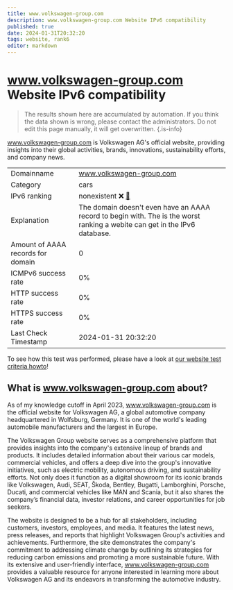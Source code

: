 ```yaml
---
title: www.volkswagen-group.com
description: www.volkswagen-group.com Website IPv6 compatibility
published: true
date: 2024-01-31T20:32:20
tags: website, rank6
editor: markdown
---
```


# www.volkswagen-group.com Website IPv6 compatibility

> The results shown here are accumulated by automation. If you think the data shown is wrong, please contact the administrators. 
> Do not edit this page manually, it will get overwritten.
{.is-info}

www.volkswagen-group.com is Volkswagen AG's official website, providing insights into their global activities, brands, innovations, sustainability efforts, and company news.


|   |   |
| - | - |
| Domainname | www.volkswagen-group.com
| Category | cars |
| IPv6 ranking | nonexistent :x: [🔗](/howto/ranking) |
| Explanation | The domain doesn't even have an AAAA record to begin with. The is the worst ranking a webite can get in the IPv6 database. |
| Amount of AAAA records for domain | 0 |
| ICMPv6 success rate | 0%|
| HTTP success rate | 0% |
| HTTPS success rate | 0% |
| Last Check Timestamp | 2024-01-31 20:32:20 |

To see how this test was performed, please have a look at [our website test criteria howto](/howto/testcriteria/website)!


## What is www.volkswagen-group.com about?
As of my knowledge cutoff in April 2023, www.volkswagen-group.com is the official website for Volkswagen AG, a global automotive company headquartered in Wolfsburg, Germany. It is one of the world's leading automobile manufacturers and the largest in Europe.

The Volkswagen Group website serves as a comprehensive platform that provides insights into the company's extensive lineup of brands and products. It includes detailed information about their various car models, commercial vehicles, and offers a deep dive into the group's innovative initiatives, such as electric mobility, autonomous driving, and sustainability efforts. Not only does it function as a digital showroom for its iconic brands like Volkswagen, Audi, SEAT, Škoda, Bentley, Bugatti, Lamborghini, Porsche, Ducati, and commercial vehicles like MAN and Scania, but it also shares the company’s financial data, investor relations, and career opportunities for job seekers.

The website is designed to be a hub for all stakeholders, including customers, investors, employees, and media. It features the latest news, press releases, and reports that highlight Volkswagen Group's activities and achievements. Furthermore, the site demonstrates the company's commitment to addressing climate change by outlining its strategies for reducing carbon emissions and promoting a more sustainable future. With its extensive and user-friendly interface, www.volkswagen-group.com provides a valuable resource for anyone interested in learning more about Volkswagen AG and its endeavors in transforming the automotive industry.


